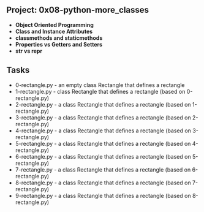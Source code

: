 
## Project: 0x08-python-more_classes
- **Object Oriented Programming**
- **Class and Instance Attributes**
- **classmethods and staticmethods**
- **Properties vs Getters and Setters**
- **str vs repr**
## Tasks
- 0-rectangle.py - an empty class Rectangle that defines a rectangle
- 1-rectangle.py - class Rectangle that defines a rectangle (based on 0-rectangle.py)
- 2-rectangle.py - a class Rectangle that defines a rectangle (based on 1-rectangle.py)
- 3-rectangle.py - a class Rectangle that defines a rectangle (based on 2-rectangle.py)
- 4-rectangle.py -  a class Rectangle that defines a rectangle (based on 3-rectangle.py)
- 5-rectangle.py - a class Rectangle that defines a rectangle (based on 4-rectangle.py)
- 6-rectangle.py -  a class Rectangle that defines a rectangle (based on 5-rectangle.py)
- 7-rectangle.py -  a class Rectangle that defines a rectangle (based on 6-rectangle.py)
- 8-rectangle.py -  a class Rectangle that defines a rectangle (based on 7-rectangle.py)
- 9-rectangle.py -  a class Rectangle that defines a rectangle (based on 8-rectangle.py)
